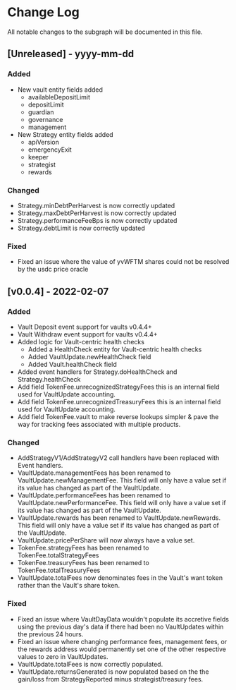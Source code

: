 # Change Log

All notable changes to the subgraph will be documented in this file.

## [Unreleased] - yyyy-mm-dd

### Added

- New vault entity fields added
  - availableDepositLimit
  - depositLimit
  - guardian
  - governance
  - management
- New Strategy entity fields added
  - apiVersion
  - emergencyExit
  - keeper
  - strategist
  - rewards

### Changed

- Strategy.minDebtPerHarvest is now correctly updated
- Strategy.maxDebtPerHarvest is now correctly updated
- Strategy.performanceFeeBps is now correctly updated
- Strategy.debtLimit is now correctly updated

### Fixed

- Fixed an issue where the value of yvWFTM shares could not be resolved by the usdc price oracle

## [v0.0.4] - 2022-02-07

### Added

- Vault Deposit event support for vaults v0.4.4+
- Vault Withdraw event support for vaults v0.4.4+
- Added logic for Vault-centric health checks
  - Added a HealthCheck entity for Vault-centric health checks
  - Added VaultUpdate.newHealthCheck field
  - Added Vault.healthCheck field
- Added event handlers for Strategy.doHealthCheck and Strategy.healthCheck
- Add field TokenFee.unrecognizedStrategyFees this is an internal field used for VaultUpdate accounting.
- Add field TokenFee.unrecognizedTreasuryFees this is an internal field used for VaultUpdate accounting.
- Add field TokenFee.vault to make reverse lookups simpler & pave the way for tracking fees associated with multiple products.

### Changed

- AddStrategyV1/AddStrategyV2 call handlers have been replaced with Event handlers.
- VaultUpdate.managementFees has been renamed to VaultUpdate.newManagementFee. This field will only have a value set if its value has changed as part of the VaultUpdate.
- VaultUpdate.performanceFees has been renamed to VaultUpdate.newPerformanceFee. This field will only have a value set if its value has changed as part of the VaultUpdate.
- VaultUpdate.rewards has been renamed to VaultUpdate.newRewards. This field will only have a value set if its value has changed as part of the VaultUpdate.
- VaultUpdate.pricePerShare will now always have a value set.
- TokenFee.strategyFees has been renamed to TokenFee.totalStrategyFees
- TokenFee.treasuryFees has been renamed to TokenFee.totalTreasuryFees
- VaultUpdate.totalFees now denominates fees in the Vault's want token rather than the Vault's share token.

### Fixed

- Fixed an issue where VaultDayData wouldn't populate its accretive fields using the previous day's data if there had been no VaultUpdates within the previous 24 hours.
- Fixed an issue where changing performance fees, management fees, or the rewards address would permanently set one of the other respective values to zero in VaultUpdates.
- VaultUpdate.totalFees is now correctly populated.
- VaultUpdate.returnsGenerated is now populated based on the the gain/loss from StrategyReported minus strategist/treasury fees.

